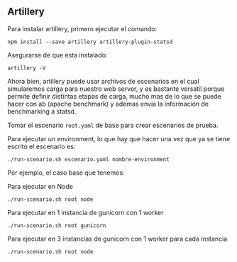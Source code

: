## Artillery

Para instalar artillery, primero ejecutar el comando:

```
npm install --save artillery artillery-plugin-statsd
```

Asegurarse de que esta instalado:

```
artillery -V
```

Ahora bien, artillery puede usar archivos de escenarios en el cual simularemos carga para nuestro web server, y es bastante versatil porque permite definir distintas etapas de carga, mucho mas de lo que se puede hacer con ab (apache benchmark) y ademas envía la información de benchmarking a statsd.

Tomar el escenario ```root.yaml``` de base para crear escenarios de prueba.

Para ejecutar un environment, lo que hay que hacer una vez que ya se tiene escrito el escenario es:

```
./run-scenario.sh escenario.yaml nombre-environment
```

Por ejemplo, el caso base que tenemos:

Para ejecutar en Node
```
./run-scenario.sh root node
```

Para ejecutar en 1 instancia de gunicorn con 1 worker
```
./run-scenario.sh root gunicorn
```

Para ejecutar en 3 instancias de gunicorn con 1 worker para cada instancia
```
./run-scenario.sh root node
```